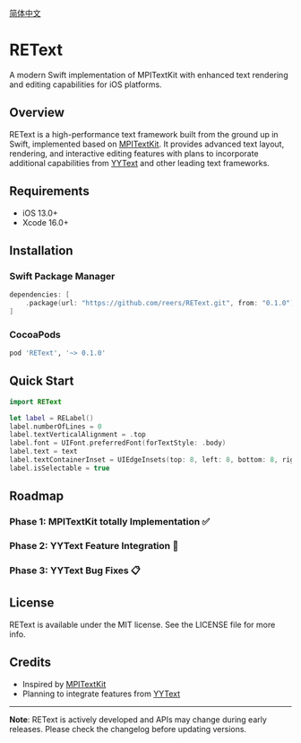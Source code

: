 [简体中文](README_CN.md)

# REText

A modern Swift implementation of MPITextKit with enhanced text rendering and editing capabilities for iOS platforms.

## Overview

REText is a high-performance text framework built from the ground up in Swift, implemented based on [MPITextKit](https://github.com/meitu/MPITextKit). It provides advanced text layout, rendering, and interactive editing features with plans to incorporate additional capabilities from [YYText](https://github.com/ibireme/YYText) and other leading text frameworks.

## Requirements

- iOS 13.0+
- Xcode 16.0+

## Installation

### Swift Package Manager

```swift
dependencies: [
    .package(url: "https://github.com/reers/REText.git", from: "0.1.0")
]
```

### CocoaPods

```ruby
pod 'REText', '~> 0.1.0'
```

## Quick Start

```swift
import REText

let label = RELabel()
label.numberOfLines = 0
label.textVerticalAlignment = .top
label.font = UIFont.preferredFont(forTextStyle: .body)
label.text = text
label.textContainerInset = UIEdgeInsets(top: 8, left: 8, bottom: 8, right: 8)
label.isSelectable = true
```

## Roadmap

### Phase 1: MPITextKit totally Implementation ✅
### Phase 2: YYText Feature Integration 🚧
### Phase 3: YYText Bug Fixes 📋

## License

REText is available under the MIT license. See the LICENSE file for more info.

## Credits

- Inspired by [MPITextKit](https://github.com/meitu/MPITextKit)
- Planning to integrate features from [YYText](https://github.com/ibireme/YYText)

---

**Note**: REText is actively developed and APIs may change during early releases. Please check the changelog before updating versions.
